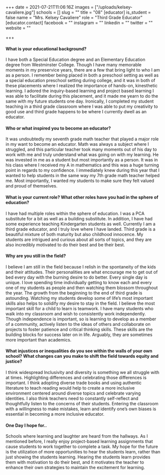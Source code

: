+++
date = 2021-07-21T11:06:16Z
images = ["/uploads/kelsey-cavaliere.jpg"]
schools = []
slug = ""
title = "08"
[educator]
is_student = false
name = "Mrs. Kelsey Cavaliere"
role = "Third Grade Educator"
[educator.contact]
facebook = ""
instagram = ""
linkedin = ""
twitter = ""
website = ""

+++
#### What is your educational background?

I have both a Special Education degree and an Elementary Education degree from Westminster College. Though I have many memorable moments in my preservice years, there are a few that bring light to who I am as a person. I remember being placed in both a preschool setting as well as a special education preschool setting during college, and it was in both of these placements where I realized the importance of hands-on, kinesthetic learning.  I adored the inquiry-based learning and project based learning I was able to facilitate during this placement, and it made me yearn to do the same with my future students one day. Ironically, I completed my student teaching in a third grade classroom where I was able to put my creativity to good use and third grade happens to be where I currently dwell as an educator. 

#### Who or what inspired you to become an educator?

It was undoubtedly my seventh grade math teacher that played a major role in my want to become an educator. Math was always a subject where I struggled, and this particular teacher took many moments out of his day to work with me and truly understand what was going on with my learning. He was invested in me as a student but most importantly as a person. It was in his class where I received my A in mathematics and this was a huge turning point in regards to my confidence. I immediately knew during this year that I wanted to help students in the same way my 7th grade math teacher helped me. Most importantly, I wanted my students to make sure they felt valued and proud of themselves. 

#### What is your current role? What other roles have you had in the sphere of education?

I have had multiple roles within the sphere of education. I was a PCA substitute for a bit as well as a building substitute. In addition, I have had some experience teaching Kindergarten students as well. Currently I am a third grade educator, and I truly love where I have landed. Third grade is a beautiful mixture of both maturity but also childhood innocence. My students are intrigued and curious about all sorts of topics, and they are also incredibly motivated to do their best and be their best. 

#### Why are you still in the field?

I believe I am still in the field because I relish in the spontaneity of the kids and their attitudes. Their personalities are what encourage me to get out of bed every day with the burning desire to do better.  Every single day is unique. I love spending time individually getting to know each and every one of my students as people and then watching them blossom throughout the year. The growth from the beginning to the end of third grade is astounding. Watching my students develop some of life’s most important skills also helps to solidify my desire to stay in the field. I believe the most important skill for a child to learn is teamwork. I have many students who walk into my classroom and wish to consistently work independently. Though independence is important, so is learning to develop as a member of a community, actively listen to the ideas of others and collaborate on projects to foster patience and critical thinking skills. These skills are the building blocks for success later on in life. Arguably, they are sometimes more important than academics. 

#### What injustices or inequalities do you see within the walls of your own school? What changes can you make to shift the field towards equity and justice?

I think widespread Inclusivity and diversity is something we all struggle with at times. Highlighting differences and celebrating those differences is important. I think  adopting diverse trade books and using authentic literature to teach reading would help to create a more inclusive environment centered around diverse topics and celebrate varying identities. I also think teachers need to constantly self-reflect and thoughtfully listen to the concerns of their students. Entering the classroom with a willingness to make mistakes, learn and identify one’s own biases is essential in becoming a more inclusive educator. 

#### One Day I hope for..

Schools where learning and laughter are heard from the hallways. As I mentioned before, I really enjoy project-based learning assignments that cause students to work together to complete a task. My hope for the future is the utilization of more opportunities to hear the students learn, rather than just showing the students learning. Hearing the students learn provides them with motivation to do their best, and it motivates the teacher to enhance their own strategies to maintain the excitement for learning.